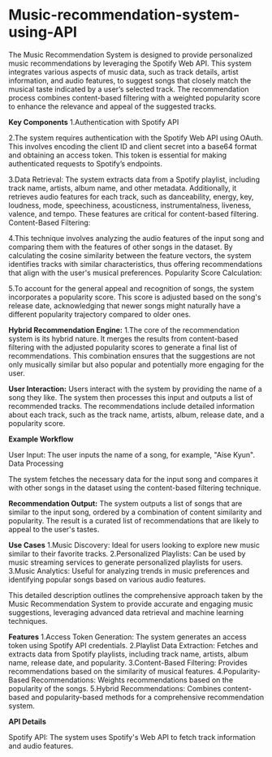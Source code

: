# Music-recommendation-system-using-API
The Music Recommendation System is designed to provide personalized music recommendations by leveraging the Spotify Web API. This system integrates various aspects of music data, such as track details, artist information, and audio features, to suggest songs that closely match the musical taste indicated by a user’s selected track. The recommendation process combines content-based filtering with a weighted popularity score to enhance the relevance and appeal of the suggested tracks.

**Key Components**
1.Authentication with Spotify API

2.The system requires authentication with the Spotify Web API using OAuth. This involves encoding the client ID and client secret into a base64 format and obtaining an access token. This token is essential for making authenticated requests to Spotify’s endpoints.

3.Data Retrieval:
The system extracts data from a Spotify playlist, including track name, artists, album name, and other metadata. Additionally, it retrieves audio features for each track, such as danceability, energy, key, loudness, mode, speechiness, acousticness, instrumentalness, liveness, valence, and tempo. These features are critical for content-based filtering.
Content-Based Filtering:

4.This technique involves analyzing the audio features of the input song and comparing them with the features of other songs in the dataset. By calculating the cosine similarity between the feature vectors, the system identifies tracks with similar characteristics, thus offering recommendations that align with the user's musical preferences.
Popularity Score Calculation:

5.To account for the general appeal and recognition of songs, the system incorporates a popularity score. This score is adjusted based on the song's release date, acknowledging that newer songs might naturally have a different popularity trajectory compared to older ones.

**Hybrid Recommendation Engine:**
1.The core of the recommendation system is its hybrid nature. It merges the results from content-based filtering with the adjusted popularity scores to generate a final list of recommendations. This combination ensures that the suggestions are not only musically similar but also popular and potentially more engaging for the user.

**User Interaction:**
Users interact with the system by providing the name of a song they like. The system then processes this input and outputs a list of recommended tracks. The recommendations include detailed information about each track, such as the track name, artists, album, release date, and a popularity score.

**Example Workflow**

User Input:
The user inputs the name of a song, for example, "Aise Kyun".
Data Processing

The system fetches the necessary data for the input song and compares it with other songs in the dataset using the content-based filtering technique.

**Recommendation Output:**
The system outputs a list of songs that are similar to the input song, ordered by a combination of content similarity and popularity. The result is a curated list of recommendations that are likely to appeal to the user's tastes.

**Use Cases**
1.Music Discovery: Ideal for users looking to explore new music similar to their favorite tracks.
2.Personalized Playlists: Can be used by music streaming services to generate personalized playlists for users.
3.Music Analytics: Useful for analyzing trends in music preferences and identifying popular songs based on various audio features.

This detailed description outlines the comprehensive approach taken by the Music Recommendation System to provide accurate and engaging music suggestions, leveraging advanced data retrieval and machine learning techniques.

**Features**
1.Access Token Generation: The system generates an access token using Spotify API credentials.
2.Playlist Data Extraction: Fetches and extracts data from Spotify playlists, including track name, artists, album name, release date, and popularity.
3.Content-Based Filtering: Provides recommendations based on the similarity of musical features.
4.Popularity-Based Recommendations: Weights recommendations based on the popularity of the songs.
5.Hybrid Recommendations: Combines content-based and popularity-based methods for a comprehensive recommendation system.


**API Details**

Spotify API: The system uses Spotify's Web API to fetch track information and audio features.
